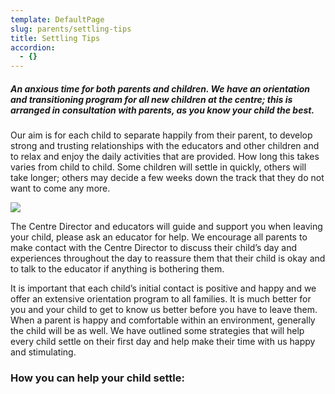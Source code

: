 ```yaml
---
template: DefaultPage
slug: parents/settling-tips
title: Settling Tips
accordion:
  - {}
---
```

##### An anxious time for both parents and children. We have an orientation and transitioning program for all new children at the centre; this is arranged in consultation with parents, as you know your child the best.

Our aim is for each child to separate happily from their parent, to develop strong and trusting relationships with the educators and other children and to relax and enjoy the daily activities that are provided. How long this takes varies from child to child. Some children will settle in quickly, others will take longer; others may decide a few weeks down the track that they do not want to come any more.

![](/images/uploads/kids-girl-pencil-drawing.jpg)

The Centre Director and educators will guide and support you when leaving your child, please ask an educator for help. We encourage all parents to make contact with the Centre Director to discuss their child’s day and experiences throughout the day to reassure them that their child is okay and to talk to the educator if anything is bothering them.

It is important that each child’s initial contact is positive and happy and we offer an extensive orientation program to all families. It is much better for you and your child to get to know us better before you have to leave them. When a parent is happy and comfortable within an environment, generally the child will be as well.  We have outlined some strategies that will help every child settle on their first day and help make their time with us happy and stimulating.

### How you can help your child settle:
